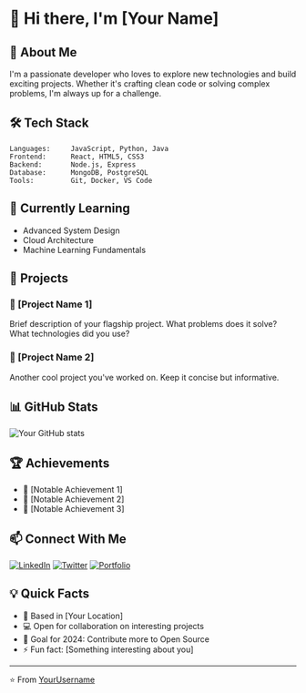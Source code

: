 # 👋 Hi there, I'm [Your Name]

## 🚀 About Me
I'm a passionate developer who loves to explore new technologies and build exciting projects. Whether it's crafting clean code or solving complex problems, I'm always up for a challenge.

## 🛠️ Tech Stack
```text
Languages:     JavaScript, Python, Java
Frontend:      React, HTML5, CSS3
Backend:       Node.js, Express
Database:      MongoDB, PostgreSQL
Tools:         Git, Docker, VS Code
```

## 🌱 Currently Learning
- Advanced System Design
- Cloud Architecture
- Machine Learning Fundamentals

## 💼 Projects
### 🌟 [Project Name 1]
Brief description of your flagship project. What problems does it solve? What technologies did you use?

### 🎯 [Project Name 2]
Another cool project you've worked on. Keep it concise but informative.

## 📊 GitHub Stats
![Your GitHub stats](https://github-readme-stats.vercel.app/api?username=YourUsername&show_icons=true&theme=radical)

## 🏆 Achievements
- 🌟 [Notable Achievement 1]
- 🎉 [Notable Achievement 2]
- 🏅 [Notable Achievement 3]

## 📫 Connect With Me
[![LinkedIn](https://img.shields.io/badge/LinkedIn-0077B5?style=for-the-badge&logo=linkedin&logoColor=white)](your-linkedin-url)
[![Twitter](https://img.shields.io/badge/Twitter-1DA1F2?style=for-the-badge&logo=twitter&logoColor=white)](your-twitter-url)
[![Portfolio](https://img.shields.io/badge/Portfolio-FF5722?style=for-the-badge&logo=google-chrome&logoColor=white)](your-portfolio-url)

## 💡 Quick Facts
- 📍 Based in [Your Location]
- 💻 Open for collaboration on interesting projects
- 🎯 Goal for 2024: Contribute more to Open Source
- ⚡ Fun fact: [Something interesting about you]

---
⭐️ From [YourUsername](https://github.com/YourUsername)
